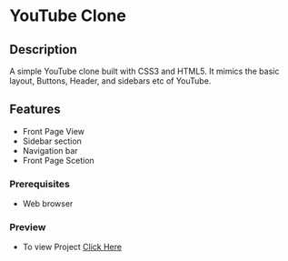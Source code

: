 # YouTube Clone

## Description
A simple YouTube clone built with CSS3 and HTML5. It mimics the basic layout, Buttons, Header, and sidebars etc of YouTube.

## Features
- Front Page View
- Sidebar section
- Navigation bar
- Front Page Scetion

### Prerequisites
- Web browser

### Preview
-  To view Project [Click Here](https://youtube-front-page-clone.netlify.app/)
